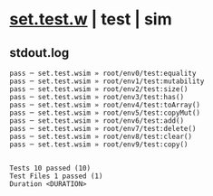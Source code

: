 # [set.test.w](../../../../../../examples/tests/sdk_tests/std/set.test.w) | test | sim

## stdout.log
```log
pass ─ set.test.wsim » root/env0/test:equality  
pass ─ set.test.wsim » root/env1/test:mutability
pass ─ set.test.wsim » root/env2/test:size()    
pass ─ set.test.wsim » root/env3/test:has()     
pass ─ set.test.wsim » root/env4/test:toArray() 
pass ─ set.test.wsim » root/env5/test:copyMut() 
pass ─ set.test.wsim » root/env6/test:add()     
pass ─ set.test.wsim » root/env7/test:delete()  
pass ─ set.test.wsim » root/env8/test:clear()   
pass ─ set.test.wsim » root/env9/test:copy()    
 
 
Tests 10 passed (10)
Test Files 1 passed (1)
Duration <DURATION>
```

